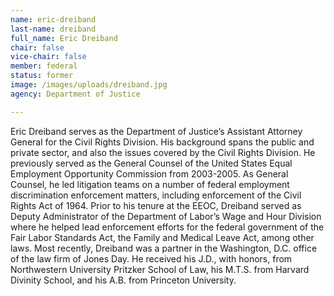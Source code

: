 ```yaml
---
name: eric-dreiband
last-name: dreiband
full_name: Eric Dreiband
chair: false
vice-chair: false
member: federal
status: former
image: /images/uploads/dreiband.jpg
agency: Department of Justice

---
```


  Eric Dreiband serves as the Department of Justice’s Assistant Attorney General
  for the Civil Rights Division.  His background spans the public and private
  sector, and also the issues covered by the Civil Rights Division.  He
  previously served as the General Counsel of the United States Equal Employment
  Opportunity Commission from 2003-2005.  As General Counsel, he led litigation
  teams on a number of federal employment discrimination enforcement matters,
  including enforcement of the Civil Rights Act of 1964.  Prior to his tenure at
  the EEOC, Dreiband served as Deputy Administrator of the Department of Labor’s
  Wage and Hour Division where he helped lead enforcement efforts for the
  federal government of the Fair Labor Standards Act, the Family and Medical
  Leave Act, among other laws.  Most recently, Dreiband was a partner in the
  Washington, D.C. office of the law firm of Jones Day.  He received his J.D.,
  with honors, from Northwestern University Pritzker School of Law, his M.T.S.
  from Harvard Divinity School, and his A.B. from Princeton University.


